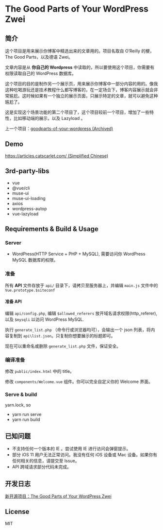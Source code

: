 # The Good Parts of Your WordPress Zwei

## 简介

这个项目是用来展示你博客中精选出来的文章用的。项目名取自 O’Reilly 的梗，The Good Parts，以及德语 Zwei。

文章内容是从 **你自己的 Wordpress** 中读取的，所以要使用这个项目，你需要有权限读取自己的 WordPress 数据库。

这个项目的目的是制作另一个展示页，用来展示你博客中一部分内容的用的。像我这种吃喝游玩还是技术教程什么都写博客的，在一定场合下，博客内容展示就会非常尴尬。这时候如果有一个独立的展示页面，只展示特定的文章，就可以避免这种尴尬了。

这是实现这个场景功能的第二个项目了，这个项目较前一个项目，增加了一些特性，比如移动端的展示，以及 Lazyload 。

上一个项目：[goodparts-of-your-wordpress (Archived)](https://github.com/catscarlet/goodparts-of-your-wordpress)

## Demo

[https://articles.catscarlet.com/ (Simplified Chinese)](https://articles.catscarlet.com/)

## 3rd-party-libs

- vue
- @vue/cli
- muse-ui
- muse-ui-loading
- axios
- wordpress-autop
- vue-lazyload

## Requirements & Build & Usage

### Server

- WordPress(HTTP Service + PHP + MySQL), 需要访问你 WordPress MySQL 数据库的权限。

### 准备

所有 **API** 文件存放于 `api/` 目录下，请拷贝至服务器上，并编辑 `main.js` 文件中的 `Vue.prototype.$siteconf`

#### 准备 API

编辑 `api/config.php`, 编辑 `$allowed_referers` 放开域名请求权限(http_referer), 以及 `$mysqli` 以访问 WordPress MySQL.

执行 `generate_list.php` （命令行或浏览器均可），会输出一个 json 列表，将内容复制到 `api\list.json`。只复制你想要展示的标题即可。

现在可以重命名或删除 `generate_list.php` 文件，保证安全。

### 编译准备

修改 `public/index.html` 中的 title。

修改 `components/Welcome.vue` 组件。你可以完全自定义你的 Welcome 界面。

### Serve & build

yarn.lock, so

- yarn run serve
- yarn run build

## 已知问题

- 不支持任何一个版本的 IE 。尝试使用 IE 进行访问会弹窗提示。
- 部分 iOS 11 用户无法正常访问。我没有任何 iOS 设备或 Mac 设备。如果你有任何相关的信息，请提交至 Issue。
- API 跨域请求部分代码未完成。

## 开发日志

[新开源项目：The Good Parts of Your WordPress Zwei](https://blog.catscarlet.com/201904123352.html)

## License

MIT
